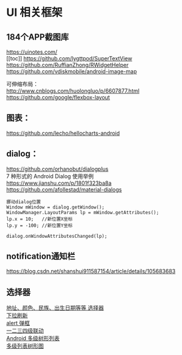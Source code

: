 # UI 相关框架
## 184个APP截图库
<https://uinotes.com/>  
[[toc]]
<https://github.com/lygttpod/SuperTextView>  
<https://github.com/RuffianZhong/RWidgetHelper>  
<https://github.com/vdiskmobile/android-image-map>

可伸缩布局：  
<http://www.cnblogs.com/huolongluo/p/6607877.html>  
<https://github.com/google/flexbox-layout>

## 图表：

<https://github.com/lecho/hellocharts-android>

## dialog：

<https://github.com/orhanobut/dialogplus>  
7 种形式的 Android Dialog 使用举例  
<https://www.jianshu.com/p/1801f323ba8a>  
<https://github.com/afollestad/material-dialogs>

```
挪动dialog位置
Window mWindow = dialog.getWindow();
WindowManager.LayoutParams lp = mWindow.getAttributes();
lp.x = 10;   //新位置X坐标
lp.y = -100; //新位置Y坐标

dialog.onWindowAttributesChanged(lp);
```

## notification通知栏
<https://blog.csdn.net/shanshui911587154/article/details/105683683>

## 选择器

[地址、颜色、民族、出生日期等等 选择器](https://github.com/gzu-liyujiang/AndroidPicker)  
[下拉刷新](https://github.com/scwang90/SmartRefreshLayout)  
[alert 弹框](https://github.com/Tapadoo/Alerter)  
[一二三四级联动](https://www.ctolib.com/FourLevelLinkage.html)  
[Android 多级树形列表](https://github.com/zhangke3016/MultilevelTreeList)  
 [多级列表树形图](https://github.com/TellH/RecyclerTreeView)

